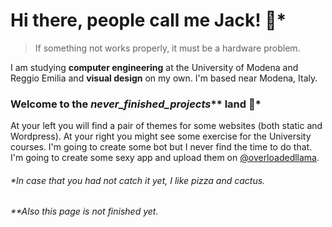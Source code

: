 # Hi there, people call me Jack! 🌵*

> If something not works properly,
> it must be a hardware problem.

I am studying **computer engineering** at the University of Modena and Reggio Emilia and **visual design** on my own.
I'm based near Modena, Italy.

### Welcome to the *never_finished_projects*** land 🍕* 
At your left you will find a pair of themes for some websites (both static and Wordpress). At your right you might see some exercise for the University courses. I'm going to create some bot but I never find the time to do that. I'm going to create some sexy app and upload them on [@overloadedllama](https://github.com/overloadedllama/).

###### *In case that you  had not catch it yet, I like pizza and cactus.
###### **Also this page is not finished yet. 


